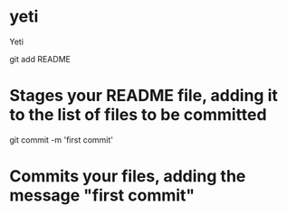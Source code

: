 yeti
====

Yeti

git add README
# Stages your README file, adding it to the list of files to be committed

git commit -m 'first commit'
# Commits your files, adding the message "first commit"
